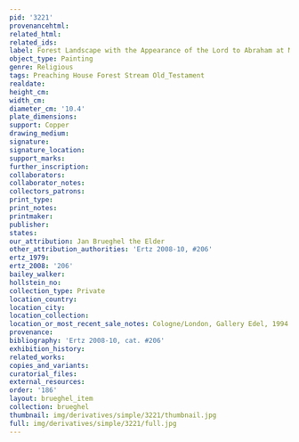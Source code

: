 ```yaml
---
pid: '3221'
provenancehtml:
related_html:
related_ids:
label: Forest Landscape with the Appearance of the Lord to Abraham at Mamre
object_type: Painting
genre: Religious
tags: Preaching House Forest Stream Old_Testament
realdate:
height_cm:
width_cm:
diameter_cm: '10.4'
plate_dimensions:
support: Copper
drawing_medium:
signature:
signature_location:
support_marks:
further_inscription:
collaborators:
collaborator_notes:
collectors_patrons:
print_type:
print_notes:
printmaker:
publisher:
states:
our_attribution: Jan Brueghel the Elder
other_attribution_authorities: 'Ertz 2008-10, #206'
ertz_1979:
ertz_2008: '206'
bailey_walker:
hollstein_no:
collection_type: Private
location_country:
location_city:
location_collection:
location_or_most_recent_sale_notes: Cologne/London, Gallery Edel, 1994
provenance:
bibliography: 'Ertz 2008-10, cat. #206'
exhibition_history:
related_works:
copies_and_variants:
curatorial_files:
external_resources:
order: '186'
layout: brueghel_item
collection: brueghel
thumbnail: img/derivatives/simple/3221/thumbnail.jpg
full: img/derivatives/simple/3221/full.jpg
---
```

